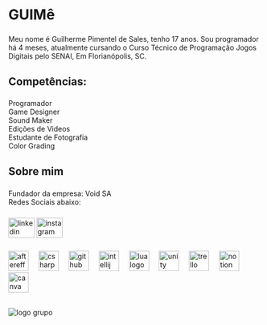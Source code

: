 <h1 align="left">GUIMê</h1>

###

<p align="left">Meu nome é Guilherme Pimentel de Sales, tenho 17 anos. Sou programador há 4 meses, atualmente cursando o Curso Técnico de Programação Jogos Digitais pelo SENAI, Em Florianópolis, SC.</p>

###

<h2 align="left">Competências:</h2>

###

<p align="left">Programador<br>Game Designer<br>Sound Maker<br>Edições de Videos<br>Estudante de Fotografia<br>Color Grading</p>

###

<h2 align="left">Sobre mim</h2>

###

<div align="left">
</div>

###

<p align="left">Fundador da empresa: Void SA<br>Redes Sociais abaixo:</p>

###

<div align="left">
  <img src="https://raw.githubusercontent.com/maurodesouza/profile-readme-generator/master/src/assets/icons/social/linkedin/default.svg" width="52" height="40" alt="linkedin logo"  />
  <img src="https://raw.githubusercontent.com/maurodesouza/profile-readme-generator/master/src/assets/icons/social/instagram/default.svg" width="52" height="40" alt="instagram logo"  />
</div>

###

<div align="left">
  <img src="https://cdn.jsdelivr.net/gh/devicons/devicon/icons/aftereffects/aftereffects-original.svg" height="40" alt="aftereffects logo"  />
  <img width="12" />
  <img src="https://cdn.jsdelivr.net/gh/devicons/devicon/icons/csharp/csharp-original.svg" height="40" alt="csharp logo"  />
  <img width="12" />
  <img src="https://cdn.jsdelivr.net/gh/devicons/devicon/icons/github/github-original.svg" height="40" alt="github logo"  />
  <img width="12" />
  <img src="https://cdn.jsdelivr.net/gh/devicons/devicon/icons/intellij/intellij-original.svg" height="40" alt="intellij logo"  />
  <img width="12" />
  <img src="https://cdn.jsdelivr.net/gh/devicons/devicon/icons/lua/lua-original.svg" height="40" alt="lua logo"  />
  <img width="12" />
  <img src="https://cdn.jsdelivr.net/gh/devicons/devicon/icons/unity/unity-original.svg" height="40" alt="unity logo"  />
  <img width="12" />
  <img src="https://cdn.jsdelivr.net/gh/devicons/devicon/icons/trello/trello-plain.svg" height="40" alt="trello logo"  />
  <img width="12" />
  <img src="https://cdn.jsdelivr.net/gh/devicons/devicon/icons/notion/notion-original.svg" height="40" alt="notion logo"  />
  <img width="12" />
  <img src="https://cdn.jsdelivr.net/gh/devicons/devicon/icons/canva/canva-original.svg" height="40" alt="canva logo"  />
</div>
<br>

  ![logo grupo](https://github.com/user-attachments/assets/10ed6d22-ce77-43f7-9889-ab613ab9b9fa)
  
###
